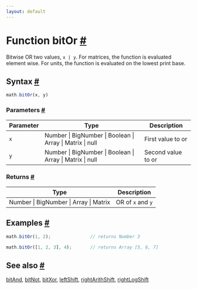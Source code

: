 ```yaml
---
layout: default
---
```


<h1 id="function-bitor">Function bitOr <a href="#function-bitor" title="Permalink">#</a></h1>

Bitwise OR two values, `x | y`.
For matrices, the function is evaluated element wise.
For units, the function is evaluated on the lowest print base.


<h2 id="syntax">Syntax <a href="#syntax" title="Permalink">#</a></h2>

```js
math.bitOr(x, y)
```

<h3 id="parameters">Parameters <a href="#parameters" title="Permalink">#</a></h3>

Parameter | Type | Description
--------- | ---- | -----------
`x` | Number &#124; BigNumber &#124; Boolean &#124; Array &#124; Matrix &#124; null | First value to or
`y` | Number &#124; BigNumber &#124; Boolean &#124; Array &#124; Matrix &#124; null | Second value to or

<h3 id="returns">Returns <a href="#returns" title="Permalink">#</a></h3>

Type | Description
---- | -----------
Number &#124; BigNumber &#124; Array &#124; Matrix | OR of `x` and `y`


<h2 id="examples">Examples <a href="#examples" title="Permalink">#</a></h2>

```js
math.bitOr(1, 2);               // returns Number 3

math.bitOr([1, 2, 3], 4);       // returns Array [5, 6, 7]
```


<h2 id="see-also">See also <a href="#see-also" title="Permalink">#</a></h2>

[bitAnd](bitAnd.html),
[bitNot](bitNot.html),
[bitXor](bitXor.html),
[leftShift](leftShift.html),
[rightArithShift](rightArithShift.html),
[rightLogShift](rightLogShift.html)


<!-- Note: This file is automatically generated from source code comments. Changes made in this file will be overridden. -->
